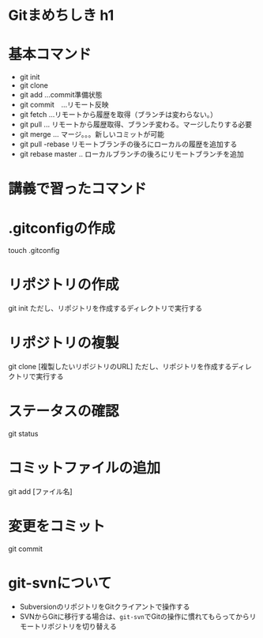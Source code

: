 # Gitまめちしき h1

# 基本コマンド
* git init
* git clone
* git add    …commit準備状態
* git commit　…リモート反映
* git fetch ...リモートから履歴を取得（ブランチは変わらない。）
* git pull ... リモートから履歴取得、ブランチ変わる。マージしたりする必要
* git merge ... マージ。。。新しいコミットが可能
* git pull -rebase リモートブランチの後ろにローカルの履歴を追加する
* git rebase master .. ローカルブランチの後ろにリモートブランチを追加

# 講義で習ったコマンド

# .gitconfigの作成
 touch .gitconfig

# リポジトリの作成
 git init
 ただし、リポジトリを作成するディレクトリで実行する

# リポジトリの複製
 git clone [複製したいリポジトリのURL]
 ただし、リポジトリを作成するディレクトリで実行する

# ステータスの確認
 git status

# コミットファイルの追加
 git add [ファイル名]

# 変更をコミット
 git commit

# git-svnについて
* SubversionのリポジトリをGitクライアントで操作する
* SVNからGitに移行する場合は、```git-svn```でGitの操作に慣れてもらってからリモートリポジトリを切り替える

